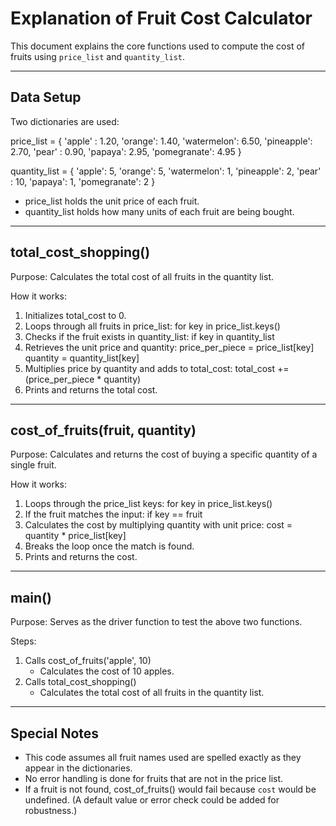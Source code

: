 # Explanation of Fruit Cost Calculator

This document explains the core functions used to compute the cost of fruits using `price_list` and `quantity_list`.

---

## Data Setup

Two dictionaries are used:

price_list = {
    'apple' : 1.20,
    'orange': 1.40,
    'watermelon': 6.50,
    'pineapple': 2.70,
    'pear' : 0.90,
    'papaya': 2.95,
    'pomegranate': 4.95
}

quantity_list = {
    'apple': 5,
    'orange': 5,
    'watermelon': 1,
    'pineapple': 2,
    'pear' : 10,
    'papaya': 1,
    'pomegranate': 2
}

- price_list holds the unit price of each fruit.
- quantity_list holds how many units of each fruit are being bought.

---

## total_cost_shopping()

Purpose:
Calculates the total cost of all fruits in the quantity list.

How it works:
1. Initializes total_cost to 0.
2. Loops through all fruits in price_list:
   for key in price_list.keys()
3. Checks if the fruit exists in quantity_list:
   if key in quantity_list
4. Retrieves the unit price and quantity:
   price_per_piece = price_list[key]
   quantity = quantity_list[key]
5. Multiplies price by quantity and adds to total_cost:
   total_cost += (price_per_piece * quantity)
6. Prints and returns the total cost.

---

## cost_of_fruits(fruit, quantity)

Purpose:
Calculates and returns the cost of buying a specific quantity of a single fruit.

How it works:
1. Loops through the price_list keys:
   for key in price_list.keys()
2. If the fruit matches the input:
   if key == fruit
3. Calculates the cost by multiplying quantity with unit price:
   cost = quantity * price_list[key]
4. Breaks the loop once the match is found.
5. Prints and returns the cost.

---

## main()

Purpose:
Serves as the driver function to test the above two functions.

Steps:
1. Calls cost_of_fruits('apple', 10)
   - Calculates the cost of 10 apples.
2. Calls total_cost_shopping()
   - Calculates the total cost of all fruits in the quantity list.

---

## Special Notes

- This code assumes all fruit names used are spelled exactly as they appear in the dictionaries.
- No error handling is done for fruits that are not in the price list.
- If a fruit is not found, cost_of_fruits() would fail because `cost` would be undefined.
  (A default value or error check could be added for robustness.)
  
